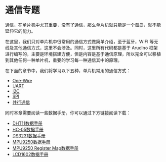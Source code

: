 # 通信专题

通信，在单片机中尤其重要，没有了通信，那么单片机就只能是一个孤岛，就不能延伸它的能力。

在这里，我们只对单片机中很常用的通信方式做简单介绍，至于蓝牙，WIFI 等无线及其他通信方式，这里不会涉及。同时，这里所有代码都是基于 Arudino 框架进行编写的，主要是环境搭建方便，但是内容是基于通信原理，所以完全可以移植到其他任何一种单片机，重要的学习每一种通信其中的原理。

在下面的章节中，我们将学习以下五种，单片机常用的通信方式：

- [One-Wire](Serial/One-Wire/Intro.md)
- [UART](Serial/UART/Intro.md)
- [I2C](Serial/I2C/Intro.md)
- [SPI](Serial/SPI/Intro.md)
- [并行通信](Parallel/Intro.md)

同时本章需要阅读一些数据手册，你可以通过下方链接阅读下载：

<ul>
  <li><a href="Datasheet/DHT11.pdf" target="_blank">DHT11数据手册</a></li>
  <li><a href="Datasheet/HC-05.pdf" target="_blank">HC-05数据手册</a></li>
  <li><a href="Datasheet/DS3231.pdf" target="_blank">DS3231数据手册</a></li>
  <li><a href="Datasheet/MPU9250.pdf" target="_blank">MPU9250数据手册</a></li>
  <li><a href="Datasheet/MPU9250-Register-Map.pdf" target="_blank">MPU9250 Register Map数据手册</a></li>
  <li><a href="Datasheet/LCD1602.pdf" target="_blank">LCD1602数据手册</a></li>
</ul>
